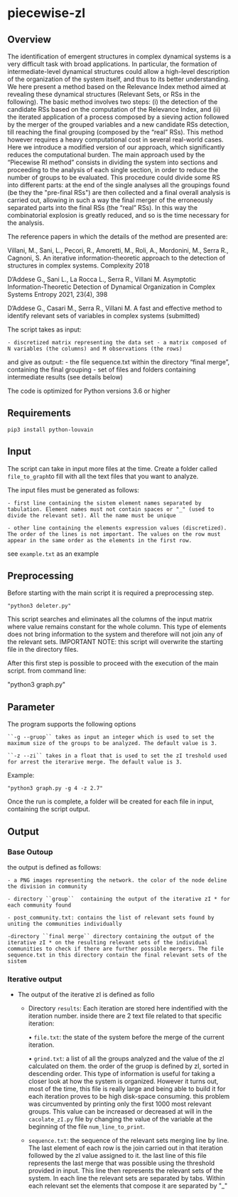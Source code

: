 # piecewise-zI

## Overview

The identification of emergent structures in complex dynamical systems is a very difficult task with broad applications. In particular, the formation of intermediate-level dynamical structures could allow a high-level description of the organization of the system itself, and thus to its better understanding.
We here present a method based on the Relevance Index method aimed at revealing these dynamical structures (Relevant Sets, or RSs in the following).
The basic method involves two steps: (i) the detection of the candidate RSs based on the computation of the Relevance Index, and (ii) the iterated application of a process composed by a sieving action followed by the merger of the grouped variables and a new candidate RSs detection, till reaching the final grouping (composed by the “real” RSs). 
This method however requires a heavy computational cost in several real-world cases. Here we introduce a modified version of our approach, which significantly reduces the computational burden. The main approach used by the “Piecewise RI method” consists in dividing the system into sections and proceeding to the analysis of each single section, in order to reduce the number of groups to be evaluated. This procedure could divide some RS into different parts: at the end of the single analyses all the groupings found (be they the "pre-final RSs") are then collected and a final overall analysis is carried out, allowing in such a way the final merger of the erroneously separated parts into the final RSs (the “real” RSs). In this way the combinatorial explosion is greatly reduced, and so is the time necessary for the analysis.

The reference papers in which the details of the method are presented are:

Villani, M., Sani, L., Pecori, R., Amoretti, M., Roli, A., Mordonini, M., Serra R., Cagnoni, S. An iterative information-theoretic approach to the detection of structures in complex systems. Complexity 2018

D’Addese G., Sani L., La Rocca L., Serra R., Villani M. Asymptotic Information-Theoretic Detection of Dynamical Organization in Complex Systems Entropy 2021, 23(4), 398

D’Addese G., Casari M., Serra R., Villani M. A fast and effective method to identify relevant sets of variables in complex systems (submitted)

The script takes as input:

	- discretized matrix representing the data set - a matrix composed of N variables (the columns) and M observations (the rows) 
	
and give as output:
	- the file sequence.txt within the directory “final merge”, containing the final grouping
	- set of files and folders containing intermediate results (see details below)

The code is optimized for Python versions 3.6 or higher

## Requirements
```
pip3 install python-louvain
```

## Input
The script can take in input more files at the time. Create a folder called  ``file_to_graph``to fill with all the text files that you want to analyze.

The input files must be generated as follows:

	- first line containing the sistem element names separated by tabulation. Element names must not contain spaces or "_" (used to divide the relevant set). All the name must be unique

	- other line containing the elements expression values ​​(discretized). The order of the lines is not important. The values ​​on the row must appear in the same order as the elements in the first row.

see ``example.txt`` as an example

## Preprocessing

Before starting with the main script it is required a preprocessing step.
```
"python3 deleter.py"
```
This script searches and eliminates all the columns of the input matrix where value remains constant for the whole column. This type of elements does not bring information to the system and therefore will not join any of the relevant sets. IMPORTANT NOTE: this script will overwrite the starting file in the directory files.

After this first step is possible to proceed with the execution of the main script. from command line: 

"python3 graph.py"

## Parameter
The program supports the following options

	``-g --gruop`` takes as input an integer which is used to set the maximum size of the groups to be analyzed. The default value is 3.

	``-z --zi`` takes in a float that is used to set the zI treshold used for arrest the iterarive merge. The default value is 3.

Example:
```
"python3 graph.py -g 4 -z 2.7"
```
Once the run is complete, a folder will be created for each file in input, containing the script output.

## Output
### Base Outoup
the output is defined as follows:

	- a PNG images representing the network. the color of the node deline the division in community

	- directory ``group``  containing the output of the iterative zI * for each community found

	- post_community.txt: contains the list of relevant sets found by uniting the communities individually

	-directory ``final merge`` directory containing the output of the iterative zI * on the resulting relevant sets of the individual communities to check if there are further possible mergers. The file sequence.txt in this directory contain the final relevant sets of the sistem 

### Iterative output
 * The output of  the iterative zI is defined as follo

	- Directory ``results``: Each iteration are stored here indentified with the iteration number.  inside there are 2 text file related to that specific iteration:

		• ``file.txt``: the state of the system before the merge of the current iteration.

		• ``grind.txt``: a list of all the groups analyzed and the value of the zI calculated on them. the order of the gruop is defined by zI, sorted in descending order. This type of information is useful for taking a closer look at how the system is organized. However it turns out, most of the time, this file is really large and being able to build it for each iteration proves to be high disk-space consuming. this problem was circumvented by printing only the first 1000 most relevant groups. This value can be increased or decreased at will in the ``cacolate_zI.py`` file by changing the value of the variable at the beginning of the file ``num_line_to_print``.

	- ``sequence.txt``: the sequence of the relevant sets merging line by line. The last element of each row is the join carried out in that iteration followed by the zI value assigned to it. the last line of this file represents the last merge that was possible using the threshold provided in input. This line then represents the relevant sets of the system. In each line the relevant sets are separated by tabs. Within each relevant set the elements that compose it are separated by "_"

